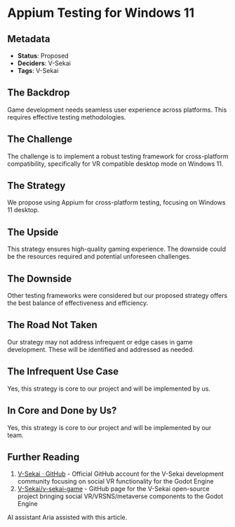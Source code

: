 # Appium Testing for Windows 11

## Metadata

- **Status**: Proposed
- **Deciders**: V-Sekai
- **Tags**: V-Sekai

## The Backdrop

Game development needs seamless user experience across platforms. This requires effective testing methodologies.

## The Challenge

The challenge is to implement a robust testing framework for cross-platform compatibility, specifically for VR compatible desktop mode on Windows 11.

## The Strategy

We propose using Appium for cross-platform testing, focusing on Windows 11 desktop.

## The Upside

This strategy ensures high-quality gaming experience. The downside could be the resources required and potential unforeseen challenges.

## The Downside

Other testing frameworks were considered but our proposed strategy offers the best balance of effectiveness and efficiency.

## The Road Not Taken

Our strategy may not address infrequent or edge cases in game development. These will be identified and addressed as needed.

## The Infrequent Use Case

Yes, this strategy is core to our project and will be implemented by us.

## In Core and Done by Us?

Yes, this strategy is core to our project and will be implemented by our team.

## Further Reading

1. [V-Sekai · GitHub](https://github.com/v-sekai) - Official GitHub account for the V-Sekai development community focusing on social VR functionality for the Godot Engine
2. [V-Sekai/v-sekai-game](https://github.com/v-sekai/v-sekai-game) - GitHub page for the V-Sekai open-source project bringing social VR/VRSNS/metaverse components to the Godot Engine

AI assistant Aria assisted with this article.
